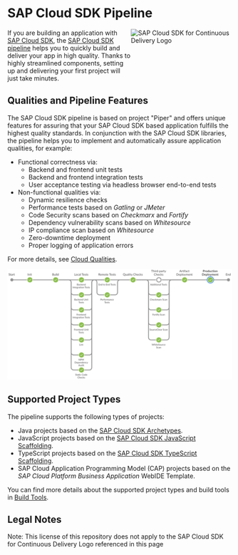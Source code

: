 # SAP Cloud SDK Pipeline

<img src="https://help.sap.com/doc/6c02295dfa8f47cf9c08a19f2e172901/1.0/en-US/logo-for-cd.svg" alt="SAP Cloud SDK for Continuous Delivery Logo" height="122.92" width="226.773" align="right"/></a>

If you are building an application with [SAP Cloud SDK](https://community.sap.com/topics/cloud-sdk), the [SAP Cloud SDK pipeline](https://github.com/SAP/cloud-s4-sdk-pipeline) helps you to quickly build and deliver your app in high quality.
Thanks to highly streamlined components, setting up and delivering your first project will just take minutes.

## Qualities and Pipeline Features

The SAP Cloud SDK pipeline is based on project "Piper" and offers unique features for assuring that your SAP Cloud SDK based application fulfills the highest quality standards.
In conjunction with the SAP Cloud SDK libraries, the pipeline helps you to implement and automatically assure application qualities, for example:

* Functional correctness via:
  * Backend and frontend unit tests
  * Backend and frontend integration tests
  * User acceptance testing via headless browser end-to-end tests
* Non-functional qualities via:
  * Dynamic resilience checks
  * Performance tests based on *Gatling* or *JMeter*
  * Code Security scans based on *Checkmarx* and *Fortify*
  * Dependency vulnerability scans based on *Whitesource*
  * IP compliance scan based on *Whitesource*
  * Zero-downtime deployment
  * Proper logging of application errors

For more details, see [Cloud Qualities](../cloud-qualities).

![Screenshot of SAP Cloud SDK Pipeline](../../images/cloud-sdk-pipeline.png)

## Supported Project Types

The pipeline supports the following types of projects:

* Java projects based on the [SAP Cloud SDK Archetypes](https://mvnrepository.com/artifact/com.sap.cloud.sdk.archetypes).
* JavaScript projects based on the [SAP Cloud SDK JavaScript Scaffolding](https://github.com/SAP/cloud-s4-sdk-examples/tree/scaffolding-js).
* TypeScript projects based on the [SAP Cloud SDK TypeScript Scaffolding](https://github.com/SAP/cloud-s4-sdk-examples/tree/scaffolding-ts).
* SAP Cloud Application Programming Model (CAP) projects based on the _SAP Cloud Platform Business Application_ WebIDE Template.

You can find more details about the supported project types and build tools in [Build Tools](../build-tools).

## Legal Notes

Note: This license of this repository does not apply to the SAP Cloud SDK for Continuous Delivery Logo referenced in this page
